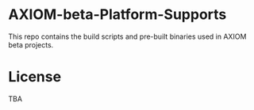 # AXIOM-beta-Platform-Supports
This repo contains the build scripts and pre-built binaries used in AXIOM beta projects.

# License
TBA
